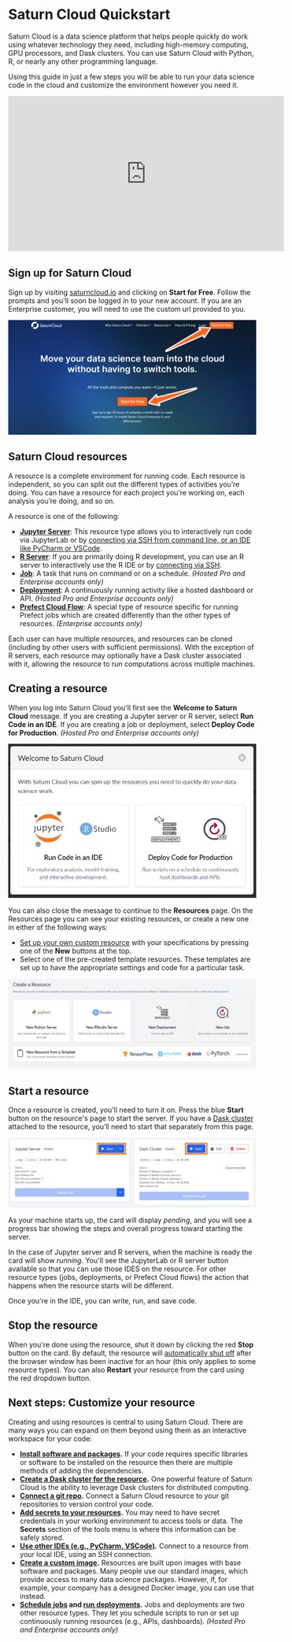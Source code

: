 # Saturn Cloud Quickstart

Saturn Cloud is a data science platform that helps people quickly do work using whatever technology they need, including high-memory computing, GPU processors, and Dask clusters. You can use Saturn Cloud with Python, R, or nearly any other programming language.

Using this guide in just a few steps you will be able to run your data science code in the cloud and customize the environment however you need it.

<div class="text-center py-3 row">
<div class="embed-responsive embed-responsive-16by9 col-md-10 offset-md-1 col-lg-8 offset-lg-2">
<iframe width="560" height="315" src="https://www.youtube.com/embed/qE0zhXouDSo" title="YouTube video player"
frameborder="0"
allow="accelerometer; autoplay; clipboard-write; encrypted-media; gyroscope; picture-in-picture"
allowfullscreen class="embed-responsive-item"></iframe>
</div>
</div>

## Sign up for Saturn Cloud

Sign up by visiting [saturncloud.io](https://www.saturncloud.io/s/) and clicking on **Start for Free**. Follow the prompts and you'll soon be logged in to your new account. If you are an Enterprise customer, you will need to use the custom url provided to you.

![Saturn Cloud homepage with arrows pointing to "Start for Free"](/images/docs/homepage_signup_arrows_new.png "doc-image")

## Saturn Cloud resources

A resource is a complete environment for running code. Each resource is independent, so you can split out the different types of activities you’re doing. You can have a resource for each project you’re working on, each analysis you’re doing, and so on.

A resource is one of the following:

-   **[Jupyter Server](<docs/using-saturn-cloud/resources/jupyter-servers.md>)**: This resource type allows you to interactively run code via JupyterLab or by [connecting via SSH from command line, or an IDE like PyCharm or VSCode](<docs/using-saturn-cloud/ide_ssh.md>).
-   **[R Server](<docs/using-saturn-cloud/resources/rstudio-servers.md>)**: If you are primarily doing R development, you can use an R server to interactively use the R IDE or by [connecting via SSH](<docs/using-saturn-cloud/ide_ssh.md>).
-   **[Job](<docs/using-saturn-cloud/resources/jobs.md>)**: A task that runs on command or on a schedule. _(Hosted Pro and Enterprise accounts only)_
-   **[Deployment](<docs/using-saturn-cloud/resources/deployments.md>)**: A continuously running activity like a hosted dashboard or API. _(Hosted Pro and Enterprise accounts only)_
-   **[Prefect Cloud Flow](<docs/using-saturn-cloud/resources/prefect-cloud-flows.md>)**: A special type of resource specific for running Prefect jobs which are created differently than the other types of resources. _(Enterprise accounts only)_

Each user can have multiple resources, and resources can be cloned (including by other users with sufficient permissions). With the exception of R servers, each resource may optionally have a Dask cluster associated with it, allowing the resource to run computations across multiple machines.

## Creating a resource

When you log into Saturn Cloud you'll first see the **Welcome to Saturn Cloud** message. If you are creating a Jupyter server or R server, select **Run Code in an IDE**. If you are creating a job or deployment, select **Deploy Code for Production**. _(Hosted Pro and Enterprise accounts only)_

![Screenshot of the welcome message](/images/docs/welcome-message-popup.png "doc-image")

You can also close the message to continue to the **Resources** page. On the Resources page you can see your existing resources, or create a new one in either of the following ways:

-   [Set up your own custom resource](/docs) with your specifications by pressing one of the **New** buttons at the top.
-   Select one of the pre-created template resources. These templates are set up to have the appropriate settings and code for a particular task.

![Screenshot of the resource page](/images/docs/create-resource-buttons-new.png "doc-image")

## Start a resource

Once a resource is created, you'll need to turn it on. Press the blue **Start** button on the resource's page to start the server. If you have a [Dask cluster](<docs/using-saturn-cloud/create_dask_cluster.md>) attached to the resource, you’ll need to start that separately from this page.

![Screenshot of card in resource for Jupyter server with a rectangle around the start button](/images/docs/start_resource_button_rectangles_new.png "doc-image")

As your machine starts up, the card will display _pending_, and you will see a progress bar showing the steps and overall progress toward starting the server.

In the case of Jupyter server and R servers, when the machine is ready the card will show _running_. You'll see the JupyterLab or R server button available so that you can use those IDES on the resource. For other resource types (jobs, deployments, or Prefect Cloud flows) the action that happens when the resource starts will be different.

Once you're in the IDE, you can write, run, and save code.

## Stop the resource

When you're done using the resource, shut it down by clicking the red **Stop** button on the card. By default, the resource will [automatically shut off](<docs/using-saturn-cloud/autoshutoff.md>) after the browser window has been inactive for an hour (this only applies to some resource types). You can also **Restart** your resource from the card using the red dropdown button.

## Next steps: Customize your resource

Creating and using resources is central to using Saturn Cloud. There are many ways you can expand on them beyond using them as an interactive workspace for your code:

-   **[Install software and packages](<docs/using-saturn-cloud/install-packages.md>).** If your code requires specific libraries or software to be installed on the resource then there are multiple methods of adding the dependencies.
-   **[Create a Dask cluster for the resource](<docs/using-saturn-cloud/create_dask_cluster.md>).** One powerful feature of Saturn Cloud is the ability to leverage Dask clusters for distributed computing.
-   **[Connect a git repo](<docs/using-saturn-cloud/gitrepo.md>).** Connect a Saturn Cloud resource to your git repositories to version control your code.
-   **[Add secrets to your resources](<docs/using-saturn-cloud/secrets.md>).** You may need to have secret credentials in your working environment to access tools or data. The **Secrets** section of the tools menu is where this information can be safely stored.
-   **[Use other IDEs (e.g., PyCharm, VSCode)](<docs/using-saturn-cloud/ide_ssh.md>).** Connect to a resource from your local IDE, using an SSH connection.
-   **[Create a custom image](<docs/using-saturn-cloud/manage-images/build-images/create-images.md>).** Resources are built upon images with base software and packages. Many people use our standard images, which provide access to many data science packages. However, if, for example, your company has a designed Docker image, you can use that instead.
-   **[Schedule jobs](<docs/using-saturn-cloud/resources/jobs.md>) and [run deployments](<docs/using-saturn-cloud/resources/deployments.md>).** Jobs and deployments are two other resource types. They let you schedule scripts to run or set up continuously running resources (e.g., APIs, dashboards). _(Hosted Pro and Enterprise accounts only)_
